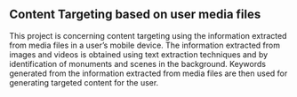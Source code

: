 ## Content Targeting based on user media files

This project is concerning content targeting using the information extracted from media files in a user’s mobile device. The information extracted from images and videos is obtained using text extraction techniques and by identification of monuments and scenes in the background. Keywords generated from the information extracted from media files are then used for generating targeted content for the user.
